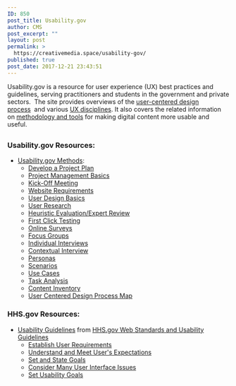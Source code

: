 ```yaml
---
ID: 850
post_title: Usability.gov
author: CMS
post_excerpt: ""
layout: post
permalink: >
  https://creativemedia.space/usability-gov/
published: true
post_date: 2017-12-21 23:43:51
---
```

Usability.gov is a resource for user experience (UX) best practices and guidelines, serving practitioners and students in the government and private sectors.  The site provides overviews of the <a id="anch_22" href="https://www.usability.gov/how-to-and-tools/resources/ucd-map.html">user-centered design process</a>  and various <a id="anch_23" href="https://www.usability.gov/what-and-why/user-experience.html">UX disciplines</a>. It also covers the related information on <a id="anch_24" href="https://www.usability.gov/how-to-and-tools/index.html">methodology and tools</a> for making digital content more usable and useful.
<div style="clear: both;">
<h2></h2>
</div>
<h3>Usability.gov Resources:</h3>
<ul>
 	<li><a href="https://www.usability.gov/how-to-and-tools/methods/index.html">Usability.gov Methods</a>:
<ul>
 	<li><a href="https://www.usability.gov/how-to-and-tools/methods/develop-plan.html">Develop a Project Plan</a></li>
 	<li><a href="https://www.usability.gov/what-and-why/project-management.html">Project Management Basics</a></li>
 	<li><a href="https://www.usability.gov/how-to-and-tools/methods/kick-off-meeting.html">Kick-Off Meeting</a></li>
 	<li><a href="https://www.usability.gov/how-to-and-tools/methods/requirements.html">Website Requirements</a></li>
 	<li><a href="https://www.usability.gov/what-and-why/user-centered-design.html">User Design Basics</a></li>
 	<li><a href="https://www.usability.gov/what-and-why/user-research.html">User Research</a></li>
 	<li><a id="anch_29" href="https://www.usability.gov/how-to-and-tools/methods/heuristic-evaluation.html">Heuristic Evaluation/Expert Review</a></li>
 	<li><a id="anch_27" href="https://www.usability.gov/how-to-and-tools/methods/first-click-testing.html">First Click Testing</a></li>
 	<li><a href="https://www.usability.gov/how-to-and-tools/methods/online-surveys.html">Online Surveys</a></li>
 	<li><a href="https://www.usability.gov/how-to-and-tools/methods/focus-groups.html">Focus Groups</a></li>
 	<li><a href="https://www.usability.gov/how-to-and-tools/methods/individual-interviews.html">Individual Interviews</a></li>
 	<li><a href="https://www.usability.gov/how-to-and-tools/methods/contextual-interview.html">Contextual Interview</a></li>
 	<li><a href="https://www.usability.gov/how-to-and-tools/methods/personas.html">Personas</a></li>
 	<li><a href="https://www.usability.gov/how-to-and-tools/methods/scenarios.html">Scenarios</a></li>
 	<li><a href="https://www.usability.gov/how-to-and-tools/methods/use-cases.html">Use Cases</a></li>
 	<li><a href="https://www.usability.gov/how-to-and-tools/methods/task-analysis.html">Task Analysis</a></li>
 	<li><a href="https://www.usability.gov/how-to-and-tools/methods/content-inventory.html">Content Inventory</a></li>
 	<li><a href="https://www.usability.gov/how-to-and-tools/resources/ucd-map.html">User Centered Design Process Map</a></li>
</ul>
</li>
</ul>
<h3>HHS.gov Resources:</h3>
<ul>
 	<li><a href="https://webstandards.hhs.gov/guidelines/">Usability Guidelines</a> from <a href="https://webstandards.hhs.gov/">HHS.gov Web Standards and Usability Guidelines</a>
<ul>
 	<li><a href="https://webstandards.hhs.gov/guidelines/2">Establish User Requirements</a></li>
 	<li><a href="https://webstandards.hhs.gov/guidelines/3">Understand and Meet User's Expectations</a></li>
 	<li><a href="https://webstandards.hhs.gov/guidelines/5">Set and State Goals</a></li>
 	<li><a href="https://webstandards.hhs.gov/guidelines/7">Consider Many User Interface Issues</a></li>
 	<li><a href="https://webstandards.hhs.gov/guidelines/9">Set Usability Goals</a></li>
</ul>
</li>
</ul>